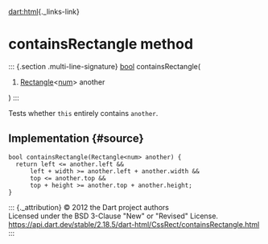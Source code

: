 [dart:html](../../dart-html/dart-html-library){._links-link}

containsRectangle method
========================

::: {.section .multi-line-signature}
[bool](../../dart-core/bool-class) containsRectangle(

1.  [Rectangle](../../dart-math/rectangle-class)\<[num](../../dart-core/num-class)\>
    another

)
:::

Tests whether `this` entirely contains `another`.

Implementation {#source}
--------------

``` {.language-dart data-language="dart"}
bool containsRectangle(Rectangle<num> another) {
  return left <= another.left &&
      left + width >= another.left + another.width &&
      top <= another.top &&
      top + height >= another.top + another.height;
}
```

::: {._attribution}
© 2012 the Dart project authors\
Licensed under the BSD 3-Clause \"New\" or \"Revised\" License.\
<https://api.dart.dev/stable/2.18.5/dart-html/CssRect/containsRectangle.html>
:::
